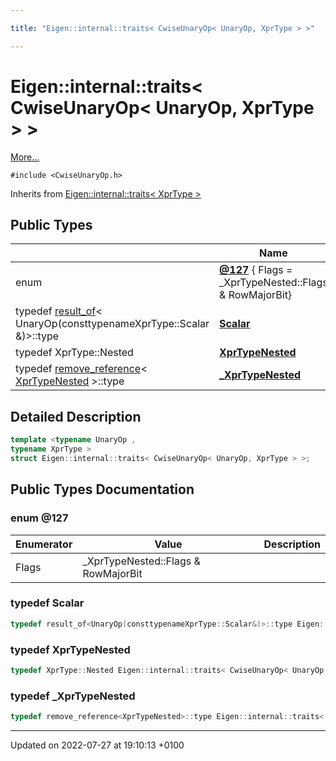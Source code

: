 ```yaml
---

title: "Eigen::internal::traits< CwiseUnaryOp< UnaryOp, XprType > >"

---
```


# Eigen::internal::traits< CwiseUnaryOp< UnaryOp, XprType > >



 [More...](#detailed-description)


`#include <CwiseUnaryOp.h>`

Inherits from [Eigen::internal::traits< XprType >](http://example.org/classes/structeigen_1_1internal_1_1traits/)

## Public Types

|                | Name           |
| -------------- | -------------- |
| enum| **[@127](http://example.org/classes/structeigen_1_1internal_1_1traits_3_01cwiseunaryop_3_01unaryop_00_01xprtype_01_4_01_4/#enum-@127)** { Flags = _XprTypeNested::Flags & RowMajorBit} |
| typedef <a href="http://example.org/classes/structeigen_1_1internal_1_1result__of/">result_of</a>< UnaryOp(consttypenameXprType::Scalar &)>::type | **[Scalar](http://example.org/classes/structeigen_1_1internal_1_1traits_3_01cwiseunaryop_3_01unaryop_00_01xprtype_01_4_01_4/#typedef-scalar)**  |
| typedef XprType::Nested | **[XprTypeNested](http://example.org/classes/structeigen_1_1internal_1_1traits_3_01cwiseunaryop_3_01unaryop_00_01xprtype_01_4_01_4/#typedef-xprtypenested)**  |
| typedef <a href="http://example.org/classes/structeigen_1_1internal_1_1remove__reference/">remove_reference</a>< <a href="http://example.org/classes/structeigen_1_1internal_1_1traits_3_01cwiseunaryop_3_01unaryop_00_01xprtype_01_4_01_4/#typedef-xprtypenested">XprTypeNested</a> >::type | **[_XprTypeNested](http://example.org/classes/structeigen_1_1internal_1_1traits_3_01cwiseunaryop_3_01unaryop_00_01xprtype_01_4_01_4/#typedef--xprtypenested)**  |

## Detailed Description

```cpp
template <typename UnaryOp ,
typename XprType >
struct Eigen::internal::traits< CwiseUnaryOp< UnaryOp, XprType > >;
```

## Public Types Documentation

### enum @127

| Enumerator | Value | Description |
| ---------- | ----- | ----------- |
| Flags | _XprTypeNested::Flags & RowMajorBit|   |




### typedef Scalar

```cpp
typedef result_of<UnaryOp(consttypenameXprType::Scalar&)>::type Eigen::internal::traits< CwiseUnaryOp< UnaryOp, XprType > >::Scalar;
```


### typedef XprTypeNested

```cpp
typedef XprType::Nested Eigen::internal::traits< CwiseUnaryOp< UnaryOp, XprType > >::XprTypeNested;
```


### typedef _XprTypeNested

```cpp
typedef remove_reference<XprTypeNested>::type Eigen::internal::traits< CwiseUnaryOp< UnaryOp, XprType > >::_XprTypeNested;
```


-------------------------------

Updated on 2022-07-27 at 19:10:13 +0100
